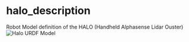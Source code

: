 # halo_description
Robot Model definition of the HALO (Handheld Alphasense Lidar Ouster)
![Halo URDF Model](./docs/halo_urdf_model.png  "Halo URDF Model")
